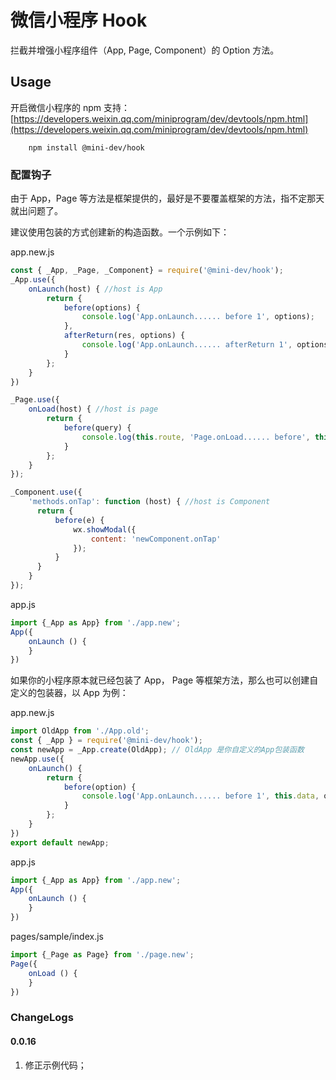 # 微信小程序 Hook

拦截并增强小程序组件（App, Page, Component）的 Option 方法。

## Usage

开启微信小程序的 npm 支持：
[https://developers.weixin.qq.com/miniprogram/dev/devtools/npm.html](https://developers.weixin.qq.com/miniprogram/dev/devtools/npm.html)

```shell script
    npm install @mini-dev/hook
```

### 配置钩子

由于 App，Page 等方法是框架提供的，最好是不要覆盖框架的方法，指不定那天就出问题了。

建议使用包装的方式创建新的构造函数。一个示例如下：

app.new.js

```javascript
const { _App, _Page, _Component} = require('@mini-dev/hook');
_App.use({
    onLaunch(host) { //host is App
        return {
            before(options) {
                console.log('App.onLaunch...... before 1', options);
            },
            afterReturn(res, options) {
                console.log('App.onLaunch...... afterReturn 1', options);
            }
        };
    }
})

_Page.use({
    onLoad(host) { //host is page
        return {
            before(query) {
                console.log(this.route, 'Page.onLoad...... before', this.data, query);
            }
        };
    }
});

_Component.use({
    'methods.onTap': function (host) { //host is Component
      return {
          before(e) {
              wx.showModal({
                  content: 'newComponent.onTap'
              });
          }
      }
    }
});

```

app.js

```javascript
import {_App as App} from './app.new';
App({
    onLaunch () {
    }
})
```

如果你的小程序原本就已经包装了 App， Page 等框架方法，那么也可以创建自定义的包装器，以 App 为例：

app.new.js

```javascript
import OldApp from './App.old';
const { _App } = require('@mini-dev/hook');
const newApp = _App.create(OldApp); // OldApp 是你自定义的App包装函数
newApp.use({
    onLaunch() {
        return {
            before(option) {
                console.log('App.onLaunch...... before 1', this.data, option);
            }
        };
    }
})
export default newApp;
```

app.js

```javascript
import {_App as App} from './app.new';
App({
    onLaunch () {
    }
})
```

pages/sample/index.js

```javascript
import {_Page as Page} from './page.new';
Page({
    onLoad () {
    }
})
```

### ChangeLogs

#### 0.0.16
1. 修正示例代码；
